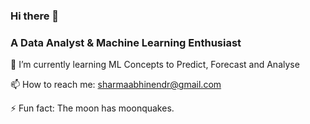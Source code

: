 ### Hi there 👋

### A Data Analyst & Machine Learning Enthusiast 

🌱 I’m currently learning ML Concepts to Predict, Forecast and Analyse

📫 How to reach me: sharmaabhinendr@gmail.com

⚡ Fun fact: The moon has moonquakes.

<!--
**abhinendr/abhinendr** is a ✨ _special_ ✨ repository because its `README.md` (this file) appears on your GitHub profile.

Here are some ideas to get you started:

- 🔭 I’m currently working on ...
- 🌱 I’m currently learning ML Concepts to Predict, Forecast and Analyse
- 👯 I’m looking to collaborate on ...
- 🤔 I’m looking for help with ...
- 💬 Ask me about
- 📫 How to reach me: sharmaabhinendr@gmail.com
- 😄 Pronouns: ...
- ⚡ Fun fact: The moon has moonquakes.
-->
